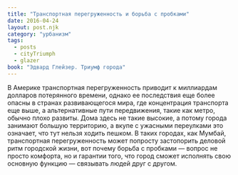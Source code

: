 ```yaml
---
title: "Транспортная перегруженность и борьба с пробками"
date: 2016-04-24
layout: post.njk
category: "урбанизм"
tags:
  - posts
  - cityTriumph
  - glazer
book: "Эдвард Глейзер. Триумф города"
---
```


В Америке транспортная перегруженность приводит к миллиардам долларов потерянного времени, однако ее последствия еще более опасны в странах развивающегося мира, где концентрация транспорта еще выше, а альтернативные пути передвижения, такие как метро, обычно плохо развиты. Дома здесь не такие высокие, а потому города занимают большую территорию, а вкупе с ужасными переулками это означает, что тут нельзя ходить пешком. В таких городах, как Мумбай, транспортная перегруженность может попросту застопорить деловой ритм городской жизни, вот почему борьба с пробками — вопрос не просто комфорта, но и гарантии того, что город сможет исполнять свою основную функцию — связывать людей друг с другом.
